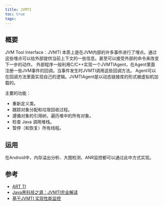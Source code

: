 ```yaml
---
title: JVMTI
toc: true
tags:
---
```


## 概要

JVM Tool Interface：JVMTI 本质上是在JVM内部的许多事件进行了埋点。通过这些埋点可以给外部提供当前上下文的一些信息。甚至可以接受外部的命令来改变下一步的动作。
外部程序一般利用C/C++实现一个JVMTIAgent，在Agent里面注册一些JVM事件的回调。当事件发生时JVMTI调用这些回调方法。
Agent可以在回调方法里面实现自己的逻辑。JVMTIAgent是以动态链接库的形式被虚拟机加载的。

主要的功能：

- 重新定义类。
- 跟踪对象分配和垃圾回收过程。
- 遵循对象的引用树，遍历堆中的所有对象。
- 检查 Java 调用堆栈。
- 暂停（和恢复）所有线程。


## 运用

在Android中，内存溢出分析、大图检测、ANR监控都可以通过此中方式实现。

## 参考

- [ART TI](https://source.android.com/devices/tech/dalvik/art-ti?hl=zh-cn)
- [Java黑科技之源：JVMTI完全解读](https://blog.csdn.net/duqi_2009/article/details/94518203)
- [基于JVMTI 实现性能监控](https://juejin.cn/post/6942782366993612813)
